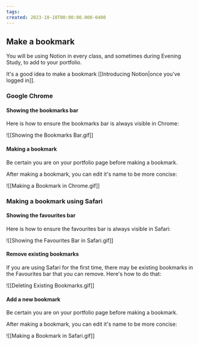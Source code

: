 ```yaml
---
tags:
created: 2023-10-18T00:00:00.000-0400
---
```

## Make a bookmark

You will be using Notion in every class, and sometimes during Evening Study, to add to your portfolio.

It's a good idea to make a bookmark [[Introducing Notion|once you've logged in]].

### Google Chrome
#### Showing the bookmarks bar

Here is how to ensure the bookmarks bar is always visible in Chrome:

![[Showing the Bookmarks Bar.gif]]

#### Making a bookmark

Be certain you are on your portfolio page before making a bookmark.

After making a bookmark, you can edit it's name to be more concise:

![[Making a Bookmark in Chrome.gif]]
### Making a bookmark using Safari
#### Showing the favourites bar

Here is how to ensure the favourites bar is always visible in Safari:

![[Showing the Favourites Bar in Safari.gif]]

#### Remove existing bookmarks

If you are using Safari for the first time, there may be existing bookmarks in the Favourites bar that you can remove. Here's how to do that:

![[Deleting Existing Bookmarks.gif]]

#### Add a new bookmark

Be certain you are on your portfolio page before making a bookmark.

After making a bookmark, you can edit it's name to be more concise:

![[Making a Bookmark in Safari.gif]]